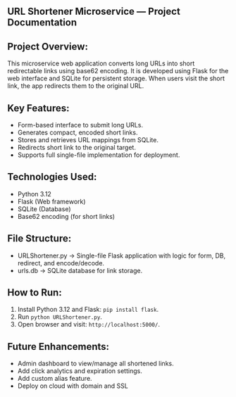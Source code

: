 URL Shortener Microservice — Project Documentation
---
Project Overview:
-----------------
This microservice web application converts long URLs into short redirectable links using base62 encoding. It is developed using Flask for the web interface and SQLite for persistent storage. When users visit the short link, the app redirects them to the original URL.

Key Features:
-------------
- Form-based interface to submit long URLs.
- Generates compact, encoded short links.
- Stores and retrieves URL mappings from SQLite.
- Redirects short link to the original target.
- Supports full single-file implementation for deployment.

Technologies Used:
------------------
- Python 3.12
- Flask (Web framework)
- SQLite (Database)
- Base62 encoding (for short links)

File Structure:
---------------
- URLShortener.py → Single-file Flask application with logic for form, DB, redirect, and encode/decode.
- urls.db         → SQLite database for link storage.

How to Run:
-----------
1. Install Python 3.12 and Flask: `pip install flask`.
2. Run `python URLShortener.py`.
3. Open browser and visit: `http://localhost:5000/`.

Future Enhancements:
--------------------
- Admin dashboard to view/manage all shortened links.
- Add click analytics and expiration settings.
- Add custom alias feature.
- Deploy on cloud with domain and SSL
